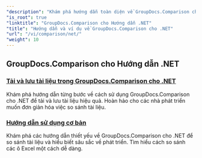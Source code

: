 ```yaml
---
"description": "Khám phá hướng dẫn toàn diện về GroupDocs.Comparison cho .NET, giúp so sánh, quản lý và tích hợp tài liệu và thư mục hiệu quả một cách dễ dàng."
"is_root": true
"linktitle": "GroupDocs.Comparison cho Hướng dẫn .NET"
"title": "Hướng dẫn và ví dụ về GroupDocs.Comparison cho .NET"
"url": "/vi/comparison/net/"
"weight": 10
---
```


## GroupDocs.Comparison cho Hướng dẫn .NET 
### [Tải và lưu tài liệu trong GroupDocs.Comparison cho .NET](./load-and-save-documents/)
Khám phá hướng dẫn từng bước về cách sử dụng GroupDocs.Comparison cho .NET để tải và lưu tài liệu hiệu quả. Hoàn hảo cho các nhà phát triển muốn đơn giản hóa việc so sánh tài liệu.
### [Hướng dẫn sử dụng cơ bản](./guide-to-basic-usage/)
Khám phá các hướng dẫn thiết yếu về GroupDocs.Comparison cho .NET để so sánh tài liệu và hiểu biết sâu sắc về phát triển. Tìm hiểu cách so sánh các ô Excel một cách dễ dàng.